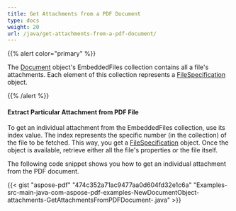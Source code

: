 ```yaml
---
title: Get Attachments from a PDF Document
type: docs
weight: 20
url: /java/get-attachments-from-a-pdf-document/
---
```


{{% alert color="primary" %}} 

The [Document](https://apireference.aspose.com/java/pdf/com.aspose.pdf/Document) object's EmbeddedFiles collection contains all a file's attachments. Each element of this collection represents a [FileSpecification](https://apireference.aspose.com/java/pdf/com.aspose.pdf/FileSpecification) object.

{{% /alert %}} 
#### **Extract Particular Attachment from PDF File**
To get an individual attachment from the EmbeddedFiles collection, use its index value. The index represents the specific number (in the collection) of the file to be fetched. This way, you get a [FileSpecification](https://apireference.aspose.com/java/pdf/com.aspose.pdf/FileSpecification) object. Once the object is available, retrieve either all the file's properties or the file itself.

The following code snippet shows you how to get an individual attachment from the PDF document.

{{< gist "aspose-pdf" "474c352a71ac9477aa0d604fd32e1c6a" "Examples-src-main-java-com-aspose-pdf-examples-NewDocumentObject-attachments-GetAttachmentsFromPDFDocument-.java" >}}
